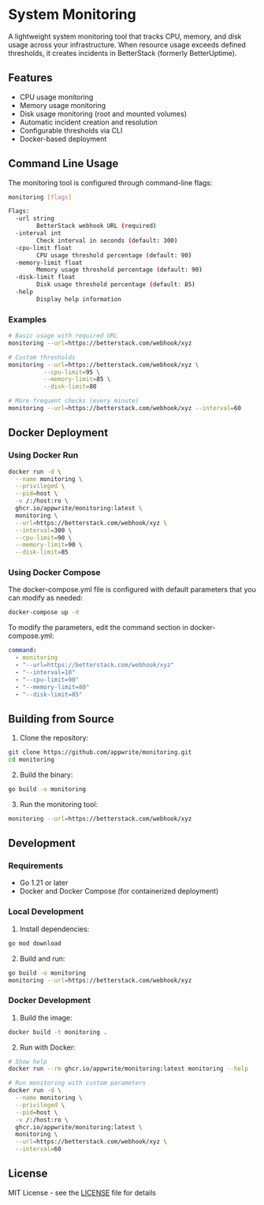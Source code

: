 # System Monitoring

A lightweight system monitoring tool that tracks CPU, memory, and disk usage across your infrastructure. When resource usage exceeds defined thresholds, it creates incidents in BetterStack (formerly BetterUptime).

## Features

- CPU usage monitoring
- Memory usage monitoring
- Disk usage monitoring (root and mounted volumes)
- Automatic incident creation and resolution
- Configurable thresholds via CLI
- Docker-based deployment

## Command Line Usage

The monitoring tool is configured through command-line flags:

```bash
monitoring [flags]

Flags:
  -url string
        BetterStack webhook URL (required)
  -interval int
        Check interval in seconds (default: 300)
  -cpu-limit float
        CPU usage threshold percentage (default: 90)
  -memory-limit float
        Memory usage threshold percentage (default: 90)
  -disk-limit float
        Disk usage threshold percentage (default: 85)
  -help
        Display help information
```

### Examples

```bash
# Basic usage with required URL
monitoring --url=https://betterstack.com/webhook/xyz

# Custom thresholds
monitoring --url=https://betterstack.com/webhook/xyz \
          --cpu-limit=95 \
          --memory-limit=85 \
          --disk-limit=80

# More frequent checks (every minute)
monitoring --url=https://betterstack.com/webhook/xyz --interval=60
```

## Docker Deployment

### Using Docker Run

```bash
docker run -d \
  --name monitoring \
  --privileged \
  --pid=host \
  -v /:/host:ro \
  ghcr.io/appwrite/monitoring:latest \
  monitoring \
  --url=https://betterstack.com/webhook/xyz \
  --interval=300 \
  --cpu-limit=90 \
  --memory-limit=90 \
  --disk-limit=85
```

### Using Docker Compose

The docker-compose.yml file is configured with default parameters that you can modify as needed:

```bash
docker-compose up -d
```

To modify the parameters, edit the command section in docker-compose.yml:
```yaml
command:
  - monitoring
  - "--url=https://betterstack.com/webhook/xyz"
  - "--interval=10"
  - "--cpu-limit=90"
  - "--memory-limit=80"
  - "--disk-limit=85"
```

## Building from Source

1. Clone the repository:
```bash
git clone https://github.com/appwrite/monitoring.git
cd monitoring
```

2. Build the binary:
```bash
go build -o monitoring
```

3. Run the monitoring tool:
```bash
monitoring --url=https://betterstack.com/webhook/xyz
```

## Development

### Requirements
- Go 1.21 or later
- Docker and Docker Compose (for containerized deployment)

### Local Development
1. Install dependencies:
```bash
go mod download
```

2. Build and run:
```bash
go build -o monitoring
monitoring --url=https://betterstack.com/webhook/xyz
```

### Docker Development
1. Build the image:
```bash
docker build -t monitoring .
```

2. Run with Docker:
```bash
# Show help
docker run --rm ghcr.io/appwrite/monitoring:latest monitoring --help

# Run monitoring with custom parameters
docker run -d \
  --name monitoring \
  --privileged \
  --pid=host \
  -v /:/host:ro \
  ghcr.io/appwrite/monitoring:latest \
  monitoring \
  --url=https://betterstack.com/webhook/xyz \
  --interval=60
```

## License

MIT License - see the [LICENSE](LICENSE) file for details
